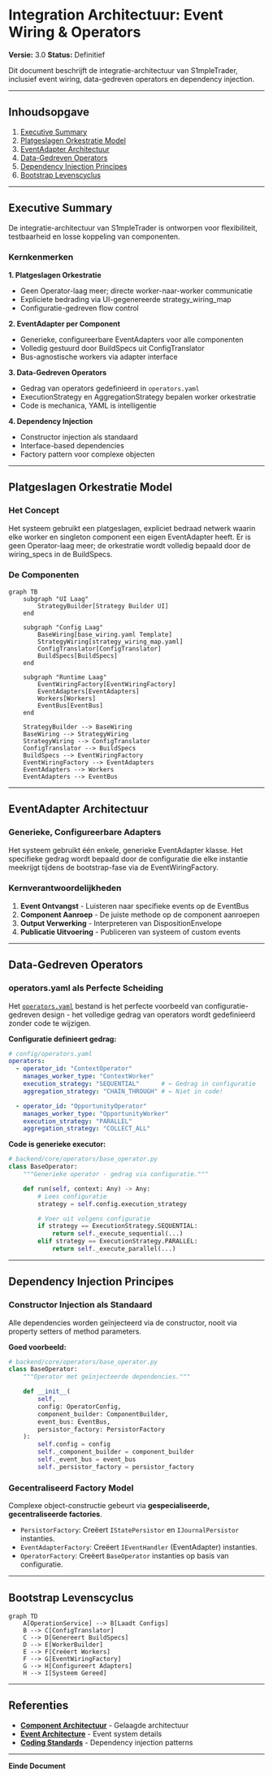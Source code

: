 # Integration Architectuur: Event Wiring & Operators

**Versie:** 3.0
**Status:** Definitief

Dit document beschrijft de integratie-architectuur van S1mpleTrader, inclusief event wiring, data-gedreven operators en dependency injection.

---

## **Inhoudsopgave**

1. [Executive Summary](#executive-summary)
2. [Platgeslagen Orkestratie Model](#platgeslagen-orkestratie-model)
3. [EventAdapter Architectuur](#eventadapter-architectuur)
4. [Data-Gedreven Operators](#data-gedreven-operators)
5. [Dependency Injection Principes](#dependency-injection-principes)
6. [Bootstrap Levenscyclus](#bootstrap-levenscyclus)

---

## **Executive Summary**

De integratie-architectuur van S1mpleTrader is ontworpen voor flexibiliteit, testbaarheid en losse koppeling van componenten.

### **Kernkenmerken**

**1. Platgeslagen Orkestratie**
- Geen Operator-laag meer; directe worker-naar-worker communicatie
- Expliciete bedrading via UI-gegenereerde strategy_wiring_map
- Configuratie-gedreven flow control

**2. EventAdapter per Component**
- Generieke, configureerbare EventAdapters voor alle componenten
- Volledig gestuurd door BuildSpecs uit ConfigTranslator
- Bus-agnostische workers via adapter interface

**3. Data-Gedreven Operators**
- Gedrag van operators gedefinieerd in `operators.yaml`
- ExecutionStrategy en AggregationStrategy bepalen worker orkestratie
- Code is mechanica, YAML is intelligentie

**4. Dependency Injection**
- Constructor injection als standaard
- Interface-based dependencies
- Factory pattern voor complexe objecten

---

## **Platgeslagen Orkestratie Model**

### **Het Concept**

Het systeem gebruikt een platgeslagen, expliciet bedraad netwerk waarin elke worker en singleton component een eigen EventAdapter heeft. Er is geen Operator-laag meer; de orkestratie wordt volledig bepaald door de wiring_specs in de BuildSpecs.

### **De Componenten**

```mermaid
graph TB
    subgraph "UI Laag"
        StrategyBuilder[Strategy Builder UI]
    end

    subgraph "Config Laag"
        BaseWiring[base_wiring.yaml Template]
        StrategyWiring[strategy_wiring_map.yaml]
        ConfigTranslator[ConfigTranslator]
        BuildSpecs[BuildSpecs]
    end

    subgraph "Runtime Laag"
        EventWiringFactory[EventWiringFactory]
        EventAdapters[EventAdapters]
        Workers[Workers]
        EventBus[EventBus]
    end

    StrategyBuilder --> BaseWiring
    BaseWiring --> StrategyWiring
    StrategyWiring --> ConfigTranslator
    ConfigTranslator --> BuildSpecs
    BuildSpecs --> EventWiringFactory
    EventWiringFactory --> EventAdapters
    EventAdapters --> Workers
    EventAdapters --> EventBus
```

---

## **EventAdapter Architectuur**

### **Generieke, Configureerbare Adapters**

Het systeem gebruikt één enkele, generieke EventAdapter klasse. Het specifieke gedrag wordt bepaald door de configuratie die elke instantie meekrijgt tijdens de bootstrap-fase via de EventWiringFactory.

### **Kernverantwoordelijkheden**

1. **Event Ontvangst** - Luisteren naar specifieke events op de EventBus
2. **Component Aanroep** - De juiste methode op de component aanroepen
3. **Output Verwerking** - Interpreteren van DispositionEnvelope
4. **Publicatie Uitvoering** - Publiceren van systeem of custom events

---

## **Data-Gedreven Operators**

### **operators.yaml als Perfecte Scheiding**

Het [`operators.yaml`](../../config/operators.yaml) bestand is het perfecte voorbeeld van configuratie-gedreven design - het volledige gedrag van operators wordt gedefinieerd zonder code te wijzigen.

**Configuratie definieert gedrag:**
```yaml
# config/operators.yaml
operators:
  - operator_id: "ContextOperator"
    manages_worker_type: "ContextWorker"
    execution_strategy: "SEQUENTIAL"      # ← Gedrag in configuratie
    aggregation_strategy: "CHAIN_THROUGH" # ← Niet in code!

  - operator_id: "OpportunityOperator"
    manages_worker_type: "OpportunityWorker"
    execution_strategy: "PARALLEL"
    aggregation_strategy: "COLLECT_ALL"
```

**Code is generieke executor:**
```python
# backend/core/operators/base_operator.py
class BaseOperator:
    """Generieke operator - gedrag via configuratie."""

    def run(self, context: Any) -> Any:
        # Lees configuratie
        strategy = self.config.execution_strategy

        # Voer uit volgens configuratie
        if strategy == ExecutionStrategy.SEQUENTIAL:
            return self._execute_sequential(...)
        elif strategy == ExecutionStrategy.PARALLEL:
            return self._execute_parallel(...)
```

---

## **Dependency Injection Principes**

### **Constructor Injection als Standaard**

Alle dependencies worden geïnjecteerd via de constructor, nooit via property setters of method parameters.

**Goed voorbeeld:**
```python
# backend/core/operators/base_operator.py
class BaseOperator:
    """Operator met geïnjecteerde dependencies."""

    def __init__(
        self,
        config: OperatorConfig,
        component_builder: ComponentBuilder,
        event_bus: EventBus,
        persistor_factory: PersistorFactory
    ):
        self.config = config
        self._component_builder = component_builder
        self._event_bus = event_bus
        self._persistor_factory = persistor_factory
```

### **Gecentraliseerd Factory Model**

Complexe object-constructie gebeurt via **gespecialiseerde, gecentraliseerde factories**.

*   `PersistorFactory`: Creëert `IStatePersistor` en `IJournalPersistor` instanties.
*   `EventAdapterFactory`: Creëert `IEventHandler` (EventAdapter) instanties.
*   `OperatorFactory`: Creëert `BaseOperator` instanties op basis van configuratie.

---

## **Bootstrap Levenscyclus**

```mermaid
graph TD
    A[OperationService] --> B[Laadt Configs]
    B --> C[ConfigTranslator]
    C --> D[Genereert BuildSpecs]
    D --> E[WorkerBuilder]
    E --> F[Creëert Workers]
    F --> G[EventWiringFactory]
    G --> H[Configureert Adapters]
    H --> I[Systeem Gereed]
```

---

## **Referenties**

- **[Component Architectuur](01_Component_Architecture.md)** - Gelaagde architectuur
- **[Event Architecture](02_Core_Concepts/02_Event_Architecture.md)** - Event system details
- **[Coding Standards](05_Implementation/01_Coding_Standards.md)** - Dependency injection patterns

---

**Einde Document**